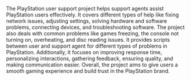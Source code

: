 The PlayStation user support project helps support agents assist PlayStation users effectively. It covers different types of help like fixing network issues, adjusting settings, solving hardware and software problems, connecting devices, and troubleshooting software. The project also deals with common problems like games freezing, the console not turning on, overheating, and disc reading issues. It provides scripts between user and support agent for different types of problems in PlayStation. Additionally, it focuses on improving response time, personalizing interactions, gathering feedback, ensuring quality, and making communication easier. Overall, the project aims to give users a smooth gaming experience and build trust in the PlayStation brand.
